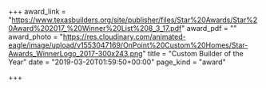 +++
award_link = "https://www.texasbuilders.org/site/publisher/files/Star%20Awards/Star%20Award%202017_%20Winner%20List%208_3_17.pdf"
award_pdf = ""
award_photo = "https://res.cloudinary.com/animated-eagle/image/upload/v1553047169/OnPoint%20Custom%20Homes/Star-Awards_WinnerLogo_2017-300x243.png"
title = "Custom Builder of the Year"
date = "2019-03-20T01:59:50+00:00"
page_kind = "award"

+++
